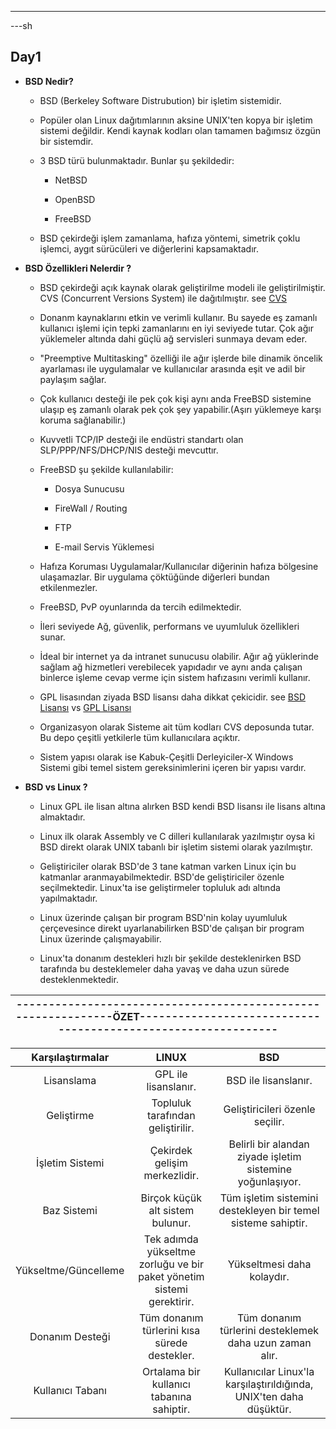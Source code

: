 ﻿----
---sh
## Day1


- **BSD Nedir?**
   - BSD (Berkeley Software Distrubution) bir işletim sistemidir.

   - Popüler olan Linux dağıtımlarının aksine UNIX'ten kopya bir işletim sistemi değildir. Kendi kaynak kodları olan tamamen bağımsız özgün bir sistemdir.

   - 3 BSD türü bulunmaktadır. Bunlar şu şekildedir:
      - NetBSD

      - OpenBSD
      - FreeBSD

   - BSD çekirdeği işlem zamanlama, hafıza yöntemi, simetrik çoklu işlemci, aygıt sürücüleri ve diğerlerini kapsamaktadır.


- **BSD Özellikleri Nelerdir ?**
   - BSD çekirdeği açık kaynak olarak geliştirilme modeli ile geliştirilmiştir. CVS (Concurrent	Versions System) ile dağıtılmıştır. see [CVS](https://whatis.techtarget.com/definition/Concurrent-Versions-System-CVS)

   - Donanm kaynaklarını etkin ve verimli kullanır. Bu sayede eş zamanlı kullanıcı işlemi için tepki zamanlarını en iyi seviyede tutar. Çok ağır yüklemeler altında dahi güçlü ağ servisleri sunmaya devam eder.

   - "Preemptive Multitasking" özelliği ile ağır işlerde bile dinamik öncelik ayarlaması ile uygulamalar ve kullanıcılar arasında eşit ve adil bir paylaşım sağlar.

    - Çok kullanıcı desteği ile pek çok kişi aynı anda FreeBSD sistemine ulaşıp eş zamanlı olarak pek çok şey yapabilir.(Aşırı yüklemeye karşı koruma sağlanabilir.)

    - Kuvvetli TCP/IP desteği ile endüstri standartı olan SLP/PPP/NFS/DHCP/NIS desteği mevcuttır.

    - FreeBSD şu şekilde kullanılabilir:

       * Dosya Sunucusu  
        * FireWall / Routing 

       * FTP 
       * E-mail Servis Yüklemesi
 
    - Hafıza Koruması Uygulamalar/Kullanıcılar diğerinin hafıza bölgesine ulaşamazlar. Bir uygulama çöktüğünde diğerleri bundan etkilenmezler.

   - FreeBSD, PvP oyunlarında da tercih edilmektedir.

   - İleri seviyede Ağ, güvenlik, performans ve uyumluluk özellikleri sunar.

   - İdeal bir internet ya da intranet sunucusu olabilir. Ağır ağ yüklerinde sağlam ağ hizmetleri verebilecek yapıdadır ve aynı anda çalışan binlerce işleme cevap verme için sistem hafızasını verimli kullanır.

   - GPL lisasından ziyada BSD lisansı daha dikkat çekicidir. see [BSD Lisansı](http://ozgurlisanslar.org.tr/bsd/) vs [GPL Lisansı](https://wmaraci.com/nedir/gpl)

   - Organizasyon olarak Sisteme ait tüm kodları CVS deposunda tutar. Bu depo çeşitli yetkilerle tüm kullanıcılara açıktır.

   - Sistem yapısı olarak ise Kabuk-Çeşitli Derleyiciler-X Windows Sistemi gibi temel sistem gereksinimlerini içeren bir yapısı vardır.

- **BSD vs Linux ?**

   - Linux GPL ile lisan altına alırken BSD kendi BSD lisansı ile lisans altına almaktadır.

   - Linux ilk olarak Assembly ve C dilleri kullanılarak yazılmıştır oysa ki BSD direkt olarak UNIX tabanlı bir işletim sistemi olarak yazılmıştır.

   - Geliştiriciler olarak BSD'de 3 tane katman varken Linux için bu katmanlar aranmayabilmektedir. BSD'de geliştiriciler özenle seçilmektedir. Linux'ta ise geliştirmeler topluluk adı altında yapılmaktadır. 

   - Linux üzerinde çalışan bir program BSD'nin kolay uyumluluk çerçevesince direkt uyarlanabilirken BSD'de çalışan bir program Linux üzerinde çalışmayabilir.
 
   - Linux'ta donanım destekleri hızlı bir şekilde desteklenirken BSD tarafında bu desteklemeler daha yavaş ve daha uzun sürede desteklenmektedir.

|--------------------------------------------------------------ÖZET--------------------------------------------------------------|  
|:----:|

| Karşılaştırmalar   |      LINUX      |  BSD |
|:----------:|:-------------:|:------:|
| Lisanslama |  GPL ile lisanslanır. | BSD ile lisanslanır. |
| Geliştirme |    Topluluk tarafından geliştirilir.   |   Geliştiricileri özenle seçilir. |
| İşletim Sistemi | Çekirdek gelişim merkezlidir. |    Belirli bir alandan ziyade işletim sistemine yoğunlaşıyor. |
| Baz Sistemi | Birçok küçük alt sistem bulunur. |    Tüm işletim sistemini destekleyen bir temel sisteme sahiptir. |
| Yükseltme/Güncelleme | Tek adımda yükseltme zorluğu ve bir paket yönetim sistemi gerektirir. |    Yükseltmesi daha kolaydır. |
| Donanım Desteği | Tüm donanım türlerini kısa sürede destekler. |    Tüm donanım türlerini desteklemek daha uzun zaman alır. |
| Kullanıcı Tabanı | Ortalama bir kullanıcı tabanına sahiptir. |    Kullanıcılar Linux'la karşılaştırıldığında, UNIX'ten daha düşüktür. |



